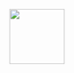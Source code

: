 <div id="header" align="center">
  <img src="https://images-wixmp-ed30a86b8c4ca887773594c2.wixmp.com/f/31aee707-78e5-425f-82d2-218e7741d947/dsqy0f-113aad46-d3e8-4297-af99-07f7750f086c.jpg?token=eyJ0eXAiOiJKV1QiLCJhbGciOiJIUzI1NiJ9.eyJzdWIiOiJ1cm46YXBwOjdlMGQxODg5ODIyNjQzNzNhNWYwZDQxNWVhMGQyNmUwIiwiaXNzIjoidXJuOmFwcDo3ZTBkMTg4OTgyMjY0MzczYTVmMGQ0MTVlYTBkMjZlMCIsIm9iaiI6W1t7InBhdGgiOiJcL2ZcLzMxYWVlNzA3LTc4ZTUtNDI1Zi04MmQyLTIxOGU3NzQxZDk0N1wvZHNxeTBmLTExM2FhZDQ2LWQzZTgtNDI5Ny1hZjk5LTA3Zjc3NTBmMDg2Yy5qcGcifV1dLCJhdWQiOlsidXJuOnNlcnZpY2U6ZmlsZS5kb3dubG9hZCJdfQ.3UGXiRF7dpEFaMu_i-BcXsAytqguT6kliS3jAkc-bFo" width="100"/>
</div>
